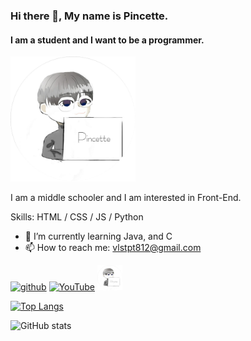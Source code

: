 ### Hi there 👋, My name is Pincette.
#### I am a student and I want to be a programmer.
<img src='/img/Pincette.png' alt='website' height='200'>

I am a middle schooler and I am interested in Front-End.

Skills: HTML / CSS / JS / Python

- 🌱 I’m currently learning Java, and C 
- 📫 How to reach me: vlstpt812@gmail.com 


[<img src='https://img.icons8.com/nolan/452/github.png' alt='github' height='40'>](https://github.com/pincette1223)  [<img src='https://cdn.icon-icons.com/icons2/195/PNG/256/YouTube_23392.png' alt='YouTube' height='40'>](https://youtube.com/channel/UCy1rs9healcnL7izuNS8IkA)  [<img src='/img/Pincette.png' alt='website' height='40'>](pincette-portfolio.netlify.app)  

[![Top Langs](https://github-readme-stats.vercel.app/api/top-langs/?username=pincette1223)](https://github.com/anuraghazra/github-readme-stats)

![GitHub stats](https://github-readme-stats.vercel.app/api?username=pincette1223&show_icons=true)  

